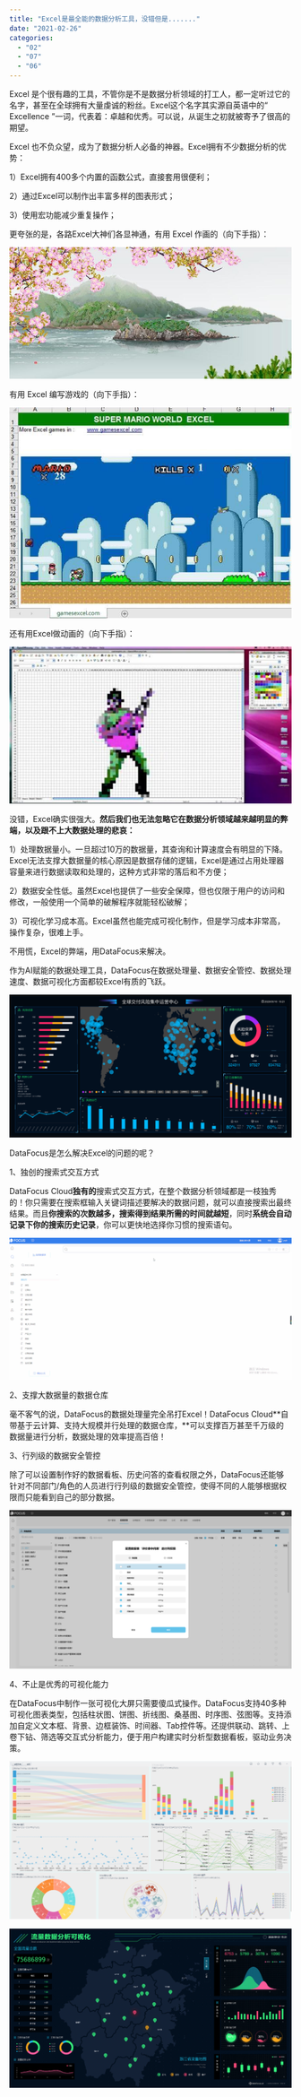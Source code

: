```yaml
---
title: "Excel是最全能的数据分析工具，没错但是......."
date: "2021-02-26"
categories: 
  - "02"
  - "07"
  - "06"
---
```


Excel 是个很有趣的工具，不管你是不是数据分析领域的打工人，都一定听过它的名字，甚至在全球拥有大量虔诚的粉丝。Excel这个名字其实源自英语中的“ Excellence ”一词，代表着：卓越和优秀。可以说，从诞生之初就被寄予了很高的期望。

Excel 也不负众望，成为了数据分析人必备的神器。Excel拥有不少数据分析的优势：

1）Excel拥有400多个内置的函数公式，直接套用很便利；

2）通过Excel可以制作出丰富多样的图表形式；

3）使用宏功能减少重复操作；

更夸张的是，各路Excel大神们各显神通，有用 Excel 作画的（向下手指）：

![C:\Users\xiali\AppData\Local\YNote\data\weixinobU7Vjgr3B4YDfKPbe-slVjqMOL0\42780dd0361142ebb675a26220e19c48\clipboard.png](images/c-users-xiali-appdata-local-ynote-data-weixinobu7-11.png)

有用 Excel 编写游戏的（向下手指）：

![C:\Users\xiali\AppData\Local\YNote\data\weixinobU7Vjgr3B4YDfKPbe-slVjqMOL0\e9eb7c538dfd452bb899a9dcf360d0a7\clipboard.png](images/c-users-xiali-appdata-local-ynote-data-weixinobu7-12.png)

还有用Excel做动画的（向下手指）：

![C:\Users\xiali\AppData\Local\YNote\data\weixinobU7Vjgr3B4YDfKPbe-slVjqMOL0\f501e81602d7499185be091b34933842\clipboard.png](images/c-users-xiali-appdata-local-ynote-data-weixinobu7-13.png)

没错，Excel确实很强大。**然后我们也无法忽略它在数据分析领域越来越明显的弊端，以及跟不上大数据处理的悲哀：**

1）处理数据量小。一旦超过10万的数据量，其查询和计算速度会有明显的下降。Excel无法支撑大数据量的核心原因是数据存储的逻辑，Excel是通过占用处理器容量来进行数据读取和处理的，这种方式非常的落后和不方便；

2）数据安全性低。虽然Excel也提供了一些安全保障，但也仅限于用户的访问和修改，一般使用一个简单的破解程序就能轻松破解；

3）可视化学习成本高。Excel虽然也能完成可视化制作，但是学习成本非常高，操作复杂，很难上手。

不用慌，Excel的弊端，用DataFocus来解决。

作为AI赋能的数据处理工具，DataFocus在数据处理量、数据安全管控、数据处理速度、数据可视化方面都较Excel有质的飞跃。

![C:\Users\xiali\AppData\Local\YNote\data\weixinobU7Vjgr3B4YDfKPbe-slVjqMOL0\4510b902055c4b6d822ee4857ccb1d9b\clipboard.png](images/c-users-xiali-appdata-local-ynote-data-weixinobu7-14.png)

DataFocus是怎么解决Excel的问题的呢？

1、独创的搜索式交互方式

DataFocus Cloud**独有的**搜索式交互方式，在整个数据分析领域都是一枝独秀的！你只需要在搜索框输入关键词描述要解决的数据问题，就可以直接搜索出最终结果。而且**你搜索的次数越多，搜索得到结果所需的时间就越短**，同时**系统会自动记录下你的搜索历史记录**，你可以更快地选择你习惯的搜索语句。

![C:\Users\xiali\AppData\Local\YNote\data\weixinobU7Vjgr3B4YDfKPbe-slVjqMOL0\4ae30a654f9f45ea80af41a6ef53f1e2\640.gif](images/c-users-xiali-appdata-local-ynote-data-weixinobu7.gif)

2、支撑大数据量的数据仓库

毫不客气的说，DataFocus的数据处理量完全吊打Excel！DataFocus Cloud**自带基于云计算、支持大规模并行处理的数据仓库，**可以支撑百万甚至千万级的数据量进行分析，数据处理的效率提高百倍！

3、行列级的数据安全管控

除了可以设置制作好的数据看板、历史问答的查看权限之外，DataFocus还能够针对不同部门/角色的人员进行行列级的数据安全管控，使得不同的人能够根据权限而只能看到自己的部分数据。

![C:\Users\xiali\AppData\Local\YNote\data\weixinobU7Vjgr3B4YDfKPbe-slVjqMOL0\449d1fe942d1438ba6e96ab08894917c\clipboard.png](images/c-users-xiali-appdata-local-ynote-data-weixinobu7-15.png)

4、不止是优秀的可视化能力

在DataFocus中制作一张可视化大屏只需要傻瓜式操作。DataFocus支持40多种可视化图表类型，包括柱状图、饼图、折线图、桑基图、时序图、弦图等。支持添加自定义文本框、背景、边框装饰、时间器、Tab控件等。还提供联动、跳转、上卷下钻、筛选等交互式分析能力，便于用户构建实时分析型数据看板，驱动业务决策。

![C:\Users\xiali\AppData\Local\YNote\data\weixinobU7Vjgr3B4YDfKPbe-slVjqMOL0\78622f6ac59c4b8b8387435dba874672\clipboard.png](images/c-users-xiali-appdata-local-ynote-data-weixinobu7-16.png)

![C:\Users\xiali\AppData\Local\YNote\data\weixinobU7Vjgr3B4YDfKPbe-slVjqMOL0\fd2aa5434cab436fb158c37cff557973\clipboard.png](images/c-users-xiali-appdata-local-ynote-data-weixinobu7-17.png)
